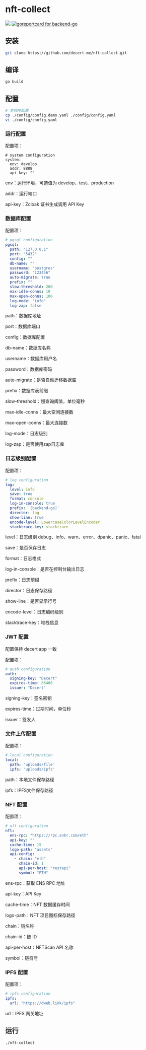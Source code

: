 # nft-collect
![](https://img.shields.io/badge/license-MIT-green)
[![goreportcard for backend-go](https://goreportcard.com/badge/github.com/decert-me/nft-collect)](https://goreportcard.com/report/github.com/decert-me/nft-collect)
## 安装
```bash
git clone https://github.com/decert-me/nft-collect.git
```
## 编译
```bash
go build
```
## 配置
```bash
# 主程序配置
cp ./config/config.demo.yaml ./config/config.yaml
vi ./config/config.yaml
```

### 运行配置

配置项：

```
# system configuration
system:
  env: develop
  addr: 8888
  api-key: ""
```

env：运行环境，可选值为 develop、test、production

addr：运行端口

api-key：Zcloak 证书生成调用 API Key

### 数据库配置

配置项：
```yaml
# pgsql configuration
pgsql:
  path: "127.0.0.1"
  port: "5432"
  config: ""
  db-name: ""
  username: "postgres"
  password: "123456"
  auto-migrate: true
  prefix: ""
  slow-threshold: 200
  max-idle-conns: 10
  max-open-conns: 100
  log-mode: "info"
  log-zap: false
```

path：数据库地址

port：数据库端口

config：数据库配置

db-name：数据库名称

username：数据库用户名

password：数据库密码

auto-migrate：是否自动迁移数据库

prefix：数据库表前缀

slow-threshold：慢查询阈值，单位毫秒

max-idle-conns：最大空闲连接数

max-open-conns：最大连接数

log-mode：日志级别

log-zap：是否使用zap日志库

### 日志级别配置

配置项：
```yaml
# log configuration
log:
  level: info
  save: true
  format: console
  log-in-console: true
  prefix: '[backend-go]'
  director: log
  show-line: true
  encode-level: LowercaseColorLevelEncoder
  stacktrace-key: stacktrace
```

level：日志级别 debug、info、warn、error、dpanic、panic、fatal

save：是否保存日志

format：日志格式

log-in-console：是否在控制台输出日志

prefix：日志前缀

director：日志保存路径

show-line：是否显示行号

encode-level：日志编码级别

stacktrace-key：堆栈信息


### JWT 配置

配置保持 decert app 一致

配置项：

```yaml
# auth configuration
auth:
  signing-key: "Decert"
  expires-time: 86400
  issuer: "Decert"
```

signing-key：签名密钥

expires-time：过期时间，单位秒

issuer：签发人

### 文件上传配置

配置项：

```yaml
# local configuration
local:
  path: 'uploads/file'
  ipfs: 'uploads/ipfs'
```

path：本地文件保存路径

ipfs：IPFS文件保存路径

### NFT 配置

配置项：

```yaml
# nft configuration
nft:
  ens-rpc: "https://rpc.ankr.com/eth"
  api-key: ""
  cache-time: 15
  logo-path: "assets"
  api-config:
    - chain: "eth"
      chain-id: 1
      api-per-host: "restapi"
      symbol: "ETH"
```

ens-rpc：获取 ENS RPC 地址

api-key：API Key

cache-time：NFT 数据缓存时间

logo-path：NFT 项目图标保存路径

chain：链名称

chain-id：链 ID

api-per-host：NFTScan API 名称

symbol：链符号


### IPFS 配置

配置项：

```yaml
# ipfs configuration
ipfs:
  url: "https://dweb.link/ipfs"
```

url：IPFS 网关地址

## 运行
```bash
./nft-collect
```
